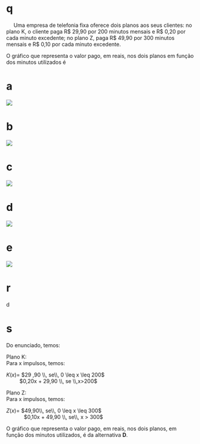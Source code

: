 # q
     Uma empresa de telefonia fixa oferece dois planos aos seus clientes: no plano K, o cliente paga R$ 29,90 por 200 minutos mensais e R$ 0,20 por cada minuto excedente; no plano Z, paga R$ 49,90 por 300 minutos mensais e R$ 0,10 por cada minuto excedente.

O gráfico que representa o valor pago, em reais, nos dois planos em função dos minutos utilizados é

# a
![](https://firebasestorage.googleapis.com/v0/b/firebase-enemio.appspot.com/o/questoes%2F901%2Fd626c985-b1c9-caa4-7079-4bcb0abe9f30.png?alt=media\&token=7917ccaa-e3f9-4f0e-9314-7966ac9d2650)

# b
![](https://firebasestorage.googleapis.com/v0/b/firebase-enemio.appspot.com/o/questoes%2F901%2Fa9b49b51-95ce-44d9-00f7-b1cc5c18e3be.png?alt=media\&token=c5f8e349-80b2-4826-8594-c4c23ce83fc6)

# c
![](https://firebasestorage.googleapis.com/v0/b/firebase-enemio.appspot.com/o/questoes%2F901%2Fb0d93730-d1ce-64f2-789b-9f1fc7a52fdb.png?alt=media\&token=524b8e79-7af7-4182-b943-367d0f9fb745)

# d
![](https://firebasestorage.googleapis.com/v0/b/firebase-enemio.appspot.com/o/questoes%2F901%2F084820f7-7ca8-1f87-f67f-b4eb7db81cce.png?alt=media\&token=6e217522-c5aa-4d43-8728-60a12361cede)

# e
![](https://firebasestorage.googleapis.com/v0/b/firebase-enemio.appspot.com/o/questoes%2F901%2Fe0059e3c-d303-5108-d1c0-386dd969ac3c.png?alt=media\&token=65dcdc89-cdab-439a-915b-c9627dde0939)

# r
d

# s
Do enunciado, temos:

Plano K:\
Para x impulsos, temos:

$K(x) =$ $29 ,90 \\, se\\, 0 \leq x \leq 200$\
         $0,20x + 29,90 \\, se \\,x>200$

Plano Z:\
Para x impulsos, temos:

$Z(x) =$ $49,90\\, se\\, 0 \leq x \leq 300$\
            $0,10x + 49,90 \\, se\\, x > 300$

O gráfico que representa o valor pago, em reais, nos dois planos, em função dos minutos utilizados, é da alternativa **D**.
